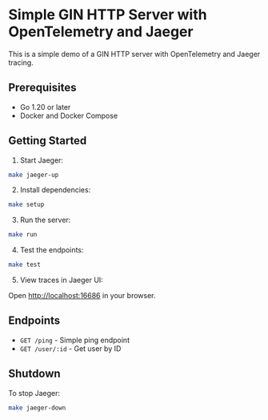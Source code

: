 # Simple GIN HTTP Server with OpenTelemetry and Jaeger

This is a simple demo of a GIN HTTP server with OpenTelemetry and Jaeger tracing.

## Prerequisites

- Go 1.20 or later
- Docker and Docker Compose

## Getting Started

1. Start Jaeger:

```bash
make jaeger-up
```

2. Install dependencies:

```bash
make setup
```

3. Run the server:

```bash
make run
```

4. Test the endpoints:

```bash
make test
```

5. View traces in Jaeger UI:

Open [http://localhost:16686](http://localhost:16686) in your browser.

## Endpoints

- `GET /ping` - Simple ping endpoint
- `GET /user/:id` - Get user by ID

## Shutdown

To stop Jaeger:

```bash
make jaeger-down
```
